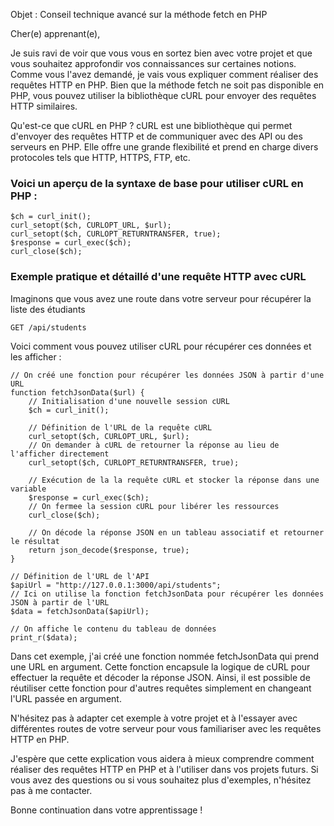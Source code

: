 Objet : Conseil technique avancé sur la méthode fetch en PHP

Cher(e) apprenant(e),

Je suis ravi de voir que vous vous en sortez bien avec votre projet et que vous souhaitez approfondir vos connaissances sur certaines notions. Comme vous l'avez demandé, je vais vous expliquer comment réaliser des requêtes HTTP en PHP. Bien que la méthode fetch ne soit pas disponible en PHP, vous pouvez utiliser la bibliothèque cURL pour envoyer des requêtes HTTP similaires.

Qu'est-ce que cURL en PHP ?
cURL est une bibliothèque qui permet d'envoyer des requêtes HTTP et de communiquer avec des API ou des serveurs en PHP. Elle offre une grande flexibilité et prend en charge divers protocoles tels que HTTP, HTTPS, FTP, etc.

<h3>Voici un aperçu de la syntaxe de base pour utiliser cURL en PHP :</h3>

````
$ch = curl_init();
curl_setopt($ch, CURLOPT_URL, $url);
curl_setopt($ch, CURLOPT_RETURNTRANSFER, true);
$response = curl_exec($ch);
curl_close($ch);
````
<h3>Exemple pratique et détaillé d'une requête HTTP avec cURL</h3>
<p>Imaginons que vous avez une route dans votre serveur pour récupérer la liste des étudiants 

````
GET /api/students
````
Voici comment vous pouvez utiliser cURL pour récupérer ces données et les afficher :
````
// On créé une fonction pour récupérer les données JSON à partir d'une URL
function fetchJsonData($url) {
    // Initialisation d'une nouvelle session cURL
    $ch = curl_init();

    // Définition de l'URL de la requête cURL
    curl_setopt($ch, CURLOPT_URL, $url);
    // On demander à cURL de retourner la réponse au lieu de l'afficher directement
    curl_setopt($ch, CURLOPT_RETURNTRANSFER, true);

    // Exécution de la la requête cURL et stocker la réponse dans une variable
    $response = curl_exec($ch);
    // On fermee la session cURL pour libérer les ressources
    curl_close($ch);

    // On décode la réponse JSON en un tableau associatif et retourner le résultat
    return json_decode($response, true);
}

// Définition de l'URL de l'API
$apiUrl = "http://127.0.0.1:3000/api/students";
// Ici on utilise la fonction fetchJsonData pour récupérer les données JSON à partir de l'URL
$data = fetchJsonData($apiUrl);

// On affiche le contenu du tableau de données
print_r($data);

````
<p>
  Dans cet exemple, j'ai créé une fonction nommée fetchJsonData qui prend une URL en argument. Cette fonction encapsule la logique de cURL pour effectuer la requête et décoder la réponse JSON. Ainsi, il est possible de réutiliser cette fonction pour d'autres requêtes simplement en changeant l'URL passée en argument.
</p>

<p>N'hésitez pas à adapter cet exemple à votre projet et à l'essayer avec différentes routes de votre serveur pour vous familiariser avec les requêtes HTTP en PHP.</p>

<p>J'espère que cette explication vous aidera à mieux comprendre comment réaliser des requêtes HTTP en PHP et à l'utiliser dans vos projets futurs. 
Si vous avez des questions ou si vous souhaitez plus d'exemples, n'hésitez pas à me contacter.</p>
Bonne continuation dans votre apprentissage !
